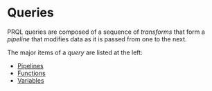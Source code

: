 # Queries

PRQL queries are composed of a sequence of _transforms_ that form a _pipeline_
that modifies data as it is passed from one to the next.

The major items of a _query_ are listed at the left:

- [Pipelines](./pipelines.md)
- [Functions](./functions.md)
- [Variables](./variables.md)
